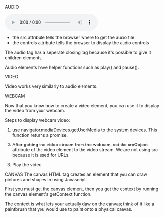 AUDIO

<audio src="https://songz.c0d3.com/js4/examples/0415.mp3" class="aud" controls></audio>

- the src attribute tells the browser where to get the audio file
- the controls attribute tells the browser to display the audio controls 

The audio tag has a seperate closing tag because it's possible to give it children elements.

Audio elements have helper functions such as play() and pause().


VIDEO

Video works very similarly to audio elements.


WEBCAM

Now that you know how to create a video element, you can use it
to display the video from your webcam.

Steps to display webcam video:
1. use navigator.mediaDevices.getUserMedia to the system devices.
This function returns a promise.

2. After getting the video stream from the webcam, set the
srcObject attribute of the video element to the video stream.
We are not using src because it is used for URLs.

3. Play the video


CANVAS
The canvas HTML tag creates an element that you can draw 
pictures and shapes in using Javascript.

First you must get the canvas element, then you get the context
by running the canvas element's getContext function.

The context is what lets your actually daw on the canvas;
think of it like a paintbrush that you would use to paint 
onto a physical canvas.


